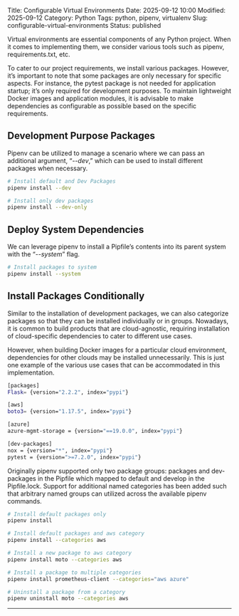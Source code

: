 Title: Configurable Virtual Environments
Date: 2025-09-12 10:00
Modified: 2025-09-12
Category: Python
Tags: python, pipenv, virtualenv
Slug: configurable-virtual-environments
Status: published


Virtual environments are essential components of any Python project. When it comes to implementing them, we consider various tools such as pipenv, requirements.txt, etc. <br>

To cater to our project requirements, we install various packages. However, it’s important to note that some packages are only necessary for specific aspects. For instance, the pytest package is not needed for application startup; it’s only required for development purposes. To maintain lightweight Docker images and application modules, it is advisable to make dependencies as configurable as possible based on the specific requirements.

## Development Purpose Packages

Pipenv can be utilized to manage a scenario where we can pass an additional argument, “_--dev_,” which can be used to install different packages when necessary.

```bash
# Install default and Dev Packages
pipenv install --dev

# Install only dev packages
pipenv install --dev-only
```

## Deploy System Dependencies

We can leverage pipenv to install a Pipfile’s contents into its parent system with the “_--system_” flag.

```bash
# Install packages to system
pipenv install --system
```

## Install Packages Conditionally

Similar to the installation of development packages, we can also categorize packages so that they can be installed individually or in groups. Nowadays, it is common to build products that are cloud-agnostic, requiring installation of cloud-specific dependencies to cater to different use cases.

However, when building Docker images for a particular cloud environment, dependencies for other clouds may be installed unnecessarily. This is just one example of the various use cases that can be accommodated in this implementation.

```bash
[packages]
Flask= {version="2.2.2", index="pypi"}

[aws]
boto3= {version="1.17.5", index="pypi"}

[azure]
azure-mgmt-storage = {version="==19.0.0", index="pypi"}

[dev-packages]
nox = {version="*", index="pypi"}
pytest = {version=">=7.2.0", index="pypi"}
```

Originally pipenv supported only two package groups: packages and dev-packages in the Pipfile which mapped to default and develop in the Pipfile.lock. Support for additional named categories has been added such that arbitrary named groups can utilized across the available pipenv commands.

```bash
# Install default packages only
pipenv install

# Install default packages and aws category
pipenv install --categories aws

# Install a new package to aws category
pipenv install moto --categories aws

# Install a package to multiple categories
pipenv install prometheus-client --categories="aws azure"

# Uninstall a package from a category
pipenv uninstall moto --categories aws
```

---

